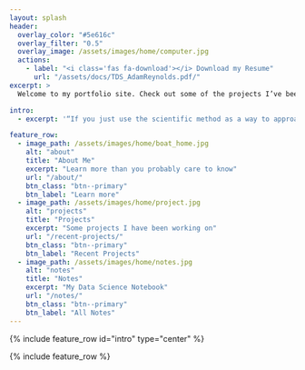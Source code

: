 ```yaml
---
layout: splash
header:
  overlay_color: "#5e616c"
  overlay_filter: "0.5"
  overlay_image: /assets/images/home/computer.jpg
  actions:
    - label: "<i class='fas fa-download'></i> Download my Resume"
      url: "/assets/docs/TDS_AdamReynolds.pdf/"
excerpt: >
  Welcome to my portfolio site. Check out some of the projects I’ve been working on recently, and feel free to contact me if you have any questions.<br />

intro:  
  - excerpt: '“If you just use the scientific method as a way to approach data-intensive projects, I think you’re more apt to be successful with your outcome.” *-* *Bob Hayes*'

feature_row:
  - image_path: /assets/images/home/boat_home.jpg
    alt: "about"
    title: "About Me"
    excerpt: "Learn more than you probably care to know"
    url: "/about/"
    btn_class: "btn--primary"
    btn_label: "Learn more"
  - image_path: /assets/images/home/project.jpg
    alt: "projects"
    title: "Projects"
    excerpt: "Some projects I have been working on"
    url: "/recent-projects/"
    btn_class: "btn--primary"
    btn_label: "Recent Projects"
  - image_path: /assets/images/home/notes.jpg
    alt: "notes"
    title: "Notes"
    excerpt: "My Data Science Notebook"
    url: "/notes/"
    btn_class: "btn--primary"
    btn_label: "All Notes"      
---
```


{% include feature_row id="intro" type="center" %}

{% include feature_row %}